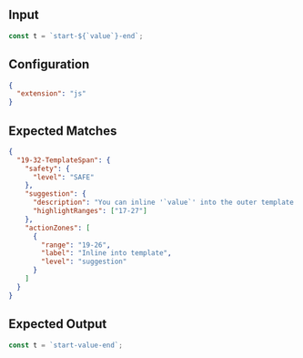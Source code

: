 
## Input
```javascript input
const t = `start-${`value`}-end`;
```

## Configuration
```json configuration
{
  "extension": "js"
}
```

## Expected Matches
```json expected matches
{
  "19-32-TemplateSpan": {
    "safety": {
      "level": "SAFE"
    },
    "suggestion": {
      "description": "You can inline '`value`' into the outer template literal.",
      "highlightRanges": ["17-27"]
    },
    "actionZones": [
      {
        "range": "19-26",
        "label": "Inline into template",
        "level": "suggestion"
      }
    ]
  }
}
```

## Expected Output
```javascript expected output
const t = `start-value-end`;
```
